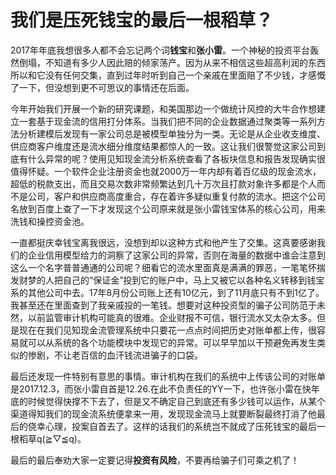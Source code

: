 # 我们是压死钱宝的最后一根稻草？

2017年年底我想很多人都不会忘记两个词**钱宝**和**张小雷**。一个神秘的投资平台轰然倒塌，不知道有多少人因此赔的倾家荡产。因为从来不相信这些超高利润的东西所以和它没有任何交集，直到过年时听到自己一个亲戚在里面赔了不少钱，才感慨了一下，但没想到更不可思议的事情还在后面。

今年开始我们开展一个新的研究课题，和美国那边一个做统计风控的大牛合作想建立一套基于现金流的信用打分体系。当我们把不同的企业数据通过聚类等一系列方法分析建模后发现有一家公司总是被模型单独分为一类。无论是从企业收支维度、供应商客户维度还是流水细分维度结果都惊人的一致。这让我们很警觉这家公司到底有什么异常的呢？使用见知现金流分析系统查看了各板块信息和报告发现确实很值得怀疑。一个软件企业注册资金也就2000万一年内却有着百亿级的现金流水，超低的税款支出，而且交易次数非常频繁达到几十万次且打款对象许多都是个人而不是公司，客户和供应商高度重合，存在着许多疑似重复付款的流水。把这个公司名放到百度上查了一下才发现这个公司原来就是张小雷钱宝体系的核心公司，用来洗钱和操控资金池。

一直都挺庆幸钱宝离我很远，没想到却以这种方式和他产生了交集。这真要感谢我们的企业信用模型给力的洞察了这家公司的异常，否则在海量的数据中谁会注意到这么一个名字普普通通的公司呢？细看它的流水里面真是满满的罪恶，一笔笔怀揣发财梦的人把自己的“保证金”投到它的账户中，马上又被它以各种名义转移到钱宝系的其他公司中去。17年8月份公司账上还有10亿元，到了11月底只有不到1亿了。我甚至还在里面查到了我亲戚投的一笔钱。想要对这种投资型的骗子公司防范于未然，以前监管审计机构可能真的很难。企业财报不可信，银行流水又太杂太多。但是现在在我们见知现金流管理系统中只要花一点点时间把历史对账单都上传，很容易就可以从系统的各个功能模块中发现它的异常。可以早早加以干预避免再发生类似的惨剧，不让老百信的血汗钱流进骗子的口袋。

最后还发现一件特别有意思的事情。审计机构在我们的系统中上传该公司的对账单是2017.12.3，而张小雷自首是12.26.在此不负责任的YY一下，也许张小雷在快年底的时候觉得快撑不下去了，但是又不确定自己到底还有多少钱可以运作，从某个渠道得知我们的现金流系统便拿来一用，发现现金流马上就要断裂最终打消了他最后的侥幸心理，投案自首去了。这样的话我们的系统岂不就成了压死钱宝的最后一根稻草q(≧▽≦q)。

最后的最后奉劝大家一定要记得**投资有风险**，不要再给骗子们可乘之机了！